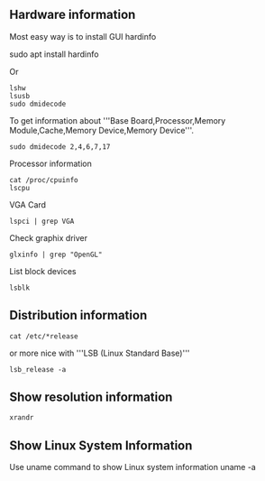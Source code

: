 ## Hardware information

Most easy way is to install GUI hardinfo

   sudo apt install hardinfo

Or

    lshw
    lsusb
    sudo dmidecode

To get information about '''Base Board,Processor,Memory Module,Cache,Memory Device,Memory Device'''.

    sudo dmidecode 2,4,6,7,17

Processor information

    cat /proc/cpuinfo
    lscpu

VGA Card

    lspci | grep VGA

Check graphix driver

    glxinfo | grep "OpenGL"


List block devices

    lsblk

## Distribution information

    cat /etc/*release

or more nice with '''LSB (Linux Standard Base)'''

    lsb_release -a

## Show resolution information
    xrandr

## Show Linux System Information

Use uname command to show Linux system information
    uname -a
